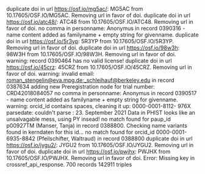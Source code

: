 duplicate doi in url https://osf.io/mg5ac/: MG5AC from 10.17605/OSF.IO/MG5AC. Removing url in favor of doi.
duplicate doi in url https://osf.io/atc48/: ATC48 from 10.17605/OSF.IO/ATC48. Removing url in favor of doi.
no comma in personname: Anonymus in record 0390316 - name content added as familyname + empty string for givenname.
duplicate doi in url https://osf.io/5r3yp: 5R3YP from 10.17605/OSF.IO/5R3YP. Removing url in favor of doi.
duplicate doi in url https://osf.io/98w3h: 98W3H from 10.17605/OSF.IO/98W3H. Removing url in favor of doi.
warning: record 0390464 has no valid license!
duplicate doi in url https://osf.io/45crz: 45CRZ from 10.17605/OSF.IO/45CRZ. Removing url in favor of doi.
warning: invalid email: roman_stengelin@eva.mpg.de;_schleihauf@berkeley.edu in record 0387634
adding new Preregistration node for trial number: CRD42018084057
no comma in personname: Anonymus in record 0390517 - name content added as familyname + empty string for givenname.
warning: orcid_id contains spaces, cleaning it up: 0000-0001-8112- 976X
parsedate: couldn't parse : 23. September 2021
Data in PHIST looks like an unsalvagable mess, using PY insead!
no match found for paup_id p00927TM (Manser, Tanja) in record 0388800. Checking name variants found in kerndaten for this id...
no match found for orcid_id 0000-0001-6935-8842 (Pfeilschifter, Waltraud) in record 0388800
duplicate doi in url https://osf.io/jygu2/: JYGU2 from 10.17605/OSF.IO/JYGU2. Removing url in favor of doi.
duplicate doi in url https://osf.io/pwjhx: PWJHX from 10.17605/OSF.IO/PWJHX. Removing url in favor of doi.
Error: Missing key in crossref_api_response.
700 records
142911 triples
